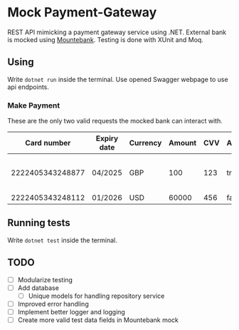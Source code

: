   # Mock Payment-Gateway

REST API mimicking a payment gateway service using .NET. External bank is mocked using [Mountebank]("http://www.mbtest.org/docs/gettingStarted"). Testing is done with XUnit and Moq.

## Using
Write `dotnet run` inside the terminal. Use opened Swagger webpage to use api endpoints.

### Make Payment
These are the only two valid requests the mocked bank can interact with.

| Card number      | Expiry date | Currency | Amount | CVV | Authorized  | Authorization code                   |
|------------------|-------------|----------|--------|-----|-------------|--------------------------------------|
| 2222405343248877 | 04/2025     | GBP      | 100    | 123 | true        | 0bb07405-6d44-4b50-a14f-7ae0beff13ad |
| 2222405343248112 | 01/2026     | USD      | 60000  | 456 | false       | < empty >                            |


## Running tests
Write `dotnet test` inside the terminal.

## TODO
- [ ] Modularize testing
- [ ] Add database
    - [ ] Unique models for handling repository service
- [ ] Improved error handling
- [ ] Implement better logger and logging
- [ ] Create more valid test data fields in Mountebank mock